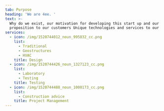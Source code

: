 ```yaml
---
tab: Purpose
heading: 'We are 4ee. '
text: >-
  Why do we exist, our motivation for developing this start up and our value
  proposition to our customers Unique technologies and services to our customers
services:
  - icon: /img/1520744012_noun_995832_cc.png
    list:
      - Traditional
      - Geostructures
      - HVAC
    title: Design
  - icon: /img/1520744426_noun_1327123_cc.png
    list:
      - Laboratory
      - Testing
    title: Testing
  - icon: /img/1520744488_noun_1000173_cc.png
    list:
      - Construction advice
    title: Project Management
---
```


